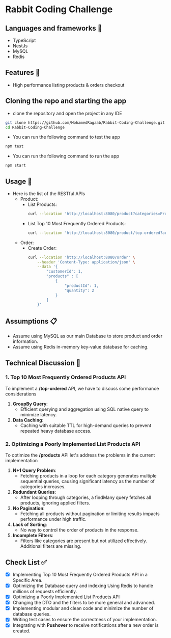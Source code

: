 
# Rabbit Coding Challenge   

## Languages and frameworks 📑
* TypeScript
* NestJs
* MySQL
* Redis
## Features 🥇
* High performance listing products & orders checkout
## Cloning the repo and starting the app
* clone the repository and open the project in any IDE
``` bash
git clone https://github.com/MohamedRagaab/Rabbit-Coding-Challenge.git
cd Rabbit-Coding-Challenge
```
* You can run the following command to test the app
``` bash
npm test
```
* You can run the following command to run the app
``` bash
npm start
```
## Usage 🚀
* Here is the list of the RESTful APIs
    - Product:
        - List Products:
            ``` bash
            curl --location 'http://localhost:8080/product?categories=Product%201%20Category%2CProduct%202%20Category&orderBy=id&sortOrder=desc'
            ```
        - List Top 10 Most Frequently Ordered Products:
            ``` bash
            curl --location 'http://localhost:8080/product/top-ordered?area=New%20Cairo'
            ```
    - Order:
        - Create Order:
            ``` bash
            curl --location 'http://localhost:8080/order' \
                --header 'Content-Type: application/json' \
                --data '{
                    "customerId": 1,
                    "products" : [
                        {
                            "productId": 1,
                            "quantity": 2
                        }
                    ]
                }'
            ```
           
## Assumptions 📋
- Assume using MySQL as our main Database to store product and order information.
- Assume using Redis in-memory key-value database for caching.

## Technical Discussion 🚩

### 1. **Top 10 Most Frequently Ordered Products API**
To implement a **/top-ordered** API, we have to discuss some performance considerations

1. **GroupBy Query**:
    - Efficient querying and aggregation using SQL native query to minimize latency.
2. **Data Caching**:
    - Caching with suitable TTL for high-demand queries to prevent repeated heavy database access.

### 2. **Optimizing a Poorly Implemented List Products API**
To optimize the **/products** API let's address the problems in the current implementation

1. **N+1 Query Problem**:
    - Fetching products in a loop for each category generates multiple sequential queries, causing significant latency as the number of categories increases.
2. **Redundant Queries**:
    - After looping through categories, a findMany query fetches all products, ignoring applied filters.
3. **No Pagination**:
    - Fetching all products without pagination or limiting results impacts performance under high traffic.
4. **Lack of Sorting**:
    - No way to control the order of products in the response.
5. **Incomplete Filters**:
    - Filters like categories are present but not utilized effectively. Additional filters are missing.

## Check List ✅
- [x] Implementing Top 10 Most Frequently Ordered Products API in a Specific Area.
- [x] Optimizing the Database query and indexing Using Redis to handle millions of requests efficiently.
- [x] Optimizing a Poorly Implemented List Products API
- [x] Changing the DTO and the filters to be more general and advanced.
- [x] Implementing modular and clean code and minimize the number of database queries.
- [x] Writing test cases to ensure the correctness of your implementation.
- [x] Integrating with **Pushover** to receive notifications after a new order is created.
